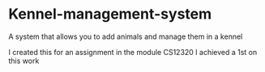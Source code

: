 # Kennel-management-system
A system that allows you to add animals and manage them in a kennel 

I created this for an assignment in the module CS12320
I achieved a 1st on this work
